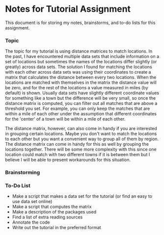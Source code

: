 # Notes for Tutorial Assignment

This document is for storing my notes, brainstorms, and to-do lists for this assignment.

### Topic
The topic for my tutorial is using distance matrices to match locations. In the past, I have encountered multiple data sets that include information on a set of locations but sometimes the names of the locations differ slightly (or greatly) across data sets. The solution I found for matching the locations with each other across data sets was using their coordinates to create a matrix that calculates the distance between every two locations. When the locations are matched with themselves in the matrix the distance value will be zero, and for the rest of the locations a value measured in miles (by default) is shown. Usually data sets have slightly different coordinate values for something like a town but the difference will be very small, so once the distance matrix is computed, you can filter out all matches that are above a threshold you set. For example, you can only keep the matches that are within a mile of each other under the assumption that different coordinates for the 'center' of a town will be within a mile of each other.

The distance matrix, however, can also come in handy if you are interested in grouping certain locations. Maybe you don't want to match the locations to each other but you want a convenient way to group all of them by region. The distance matrix can come in handy for this as well by grouping the locations together. There will be some more complexity with this since one location could match with two different towns if it is between them but I believe I will be able to present workarounds for this situation.

### Brainstorming


### To-Do List
- Make a script that makes a data set for the tutorial (or find an easy to use data set online)
- Make a script that computes the matrix
- Make a description of the packages used
- Find a list of extra reading sources
- Annotate the code
- Write out the tutorial in the preferred format


